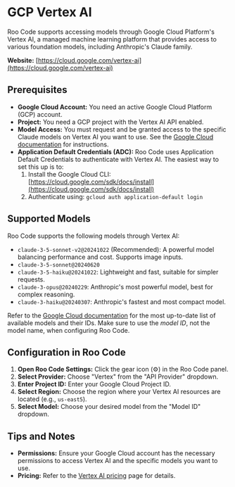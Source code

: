 # GCP Vertex AI

Roo Code supports accessing models through Google Cloud Platform's Vertex AI, a managed machine learning platform that provides access to various foundation models, including Anthropic's Claude family.

**Website:** [https://cloud.google.com/vertex-ai](https://cloud.google.com/vertex-ai)

## Prerequisites

*   **Google Cloud Account:** You need an active Google Cloud Platform (GCP) account.
*   **Project:** You need a GCP project with the Vertex AI API enabled.
*   **Model Access:** You must request and be granted access to the specific Claude models on Vertex AI you want to use. See the [Google Cloud documentation](https://cloud.google.com/vertex-ai/generative-ai/docs/partner-models/use-claude#before_you_begin) for instructions.
*   **Application Default Credentials (ADC):**  Roo Code uses Application Default Credentials to authenticate with Vertex AI. The easiest way to set this up is to:
    1.  Install the Google Cloud CLI: [https://cloud.google.com/sdk/docs/install](https://cloud.google.com/sdk/docs/install)
    2.  Authenticate using: `gcloud auth application-default login`

## Supported Models

Roo Code supports the following models through Vertex AI:

*   `claude-3-5-sonnet-v2@20241022` (Recommended): A powerful model balancing performance and cost. Supports image inputs.
*	`claude-3-5-sonnet@20240620`
*   `claude-3-5-haiku@20241022`: Lightweight and fast, suitable for simpler requests.
*   `claude-3-opus@20240229`: Anthropic's most powerful model, best for complex reasoning.
*   `claude-3-haiku@20240307`:  Anthropic's fastest and most compact model.

Refer to the [Google Cloud documentation](https://cloud.google.com/vertex-ai/generative-ai/docs/partner-models/use-claude) for the most up-to-date list of available models and their IDs.  Make sure to use the *model ID*, not the model name, when configuring Roo Code.

## Configuration in Roo Code

1.  **Open Roo Code Settings:** Click the gear icon (⚙️) in the Roo Code panel.
2.  **Select Provider:** Choose "Vertex" from the "API Provider" dropdown.
3.  **Enter Project ID:** Enter your Google Cloud Project ID.
4.  **Select Region:** Choose the region where your Vertex AI resources are located (e.g., `us-east5`).
5.  **Select Model:** Choose your desired model from the "Model ID" dropdown.

## Tips and Notes

*   **Permissions:**  Ensure your Google Cloud account has the necessary permissions to access Vertex AI and the specific models you want to use.
*   **Pricing:** Refer to the [Vertex AI pricing](https://cloud.google.com/vertex-ai/pricing) page for details.